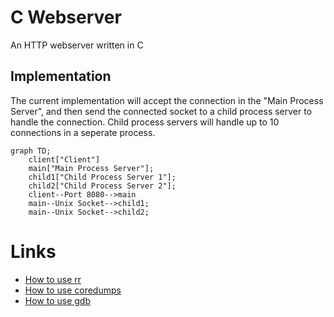 # C Webserver
An HTTP webserver written in C

## Implementation
The current implementation will accept the connection in the "Main Process Server", and then send the connected socket to a child process server to handle the connection.
Child process servers will handle up to 10 connections in a seperate process.

```mermaid
graph TD;
    client["Client"]
    main["Main Process Server"];
    child1["Child Process Server 1"];
    child2["Child Process Server 2"];
    client--Port 8080-->main
    main--Unix Socket-->child1;
    main--Unix Socket-->child2;
```

# Links
- [How to use rr](notes/rr.md)
- [How to use coredumps](notes/coredump.md)
- [How to use gdb](notes/gdb.md)